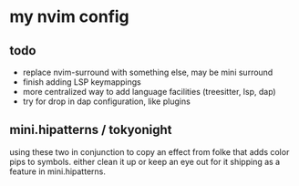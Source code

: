 # my nvim config

## todo

- replace nvim-surround with something else, may be mini surround
- finish adding LSP keymappings
- more centralized way to add language facilities (treesitter, lsp, dap)
- try for drop in dap configuration, like plugins

## mini.hipatterns / tokyonight
using these two in conjunction to copy an effect from folke that adds color
pips to symbols. either clean it up or keep an eye out for it shipping as
a feature in mini.hipatterns.
